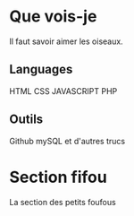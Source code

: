 # Que vois-je

Il faut savoir aimer les oiseaux.

## Languages 
 HTML CSS JAVASCRIPT PHP

## Outils

  Github mySQL et d'autres trucs

# Section fifou

  La section des petits foufous
